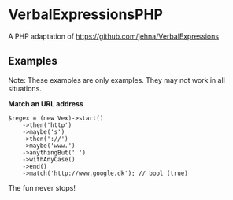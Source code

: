 # VerbalExpressionsPHP

A PHP adaptation of https://github.com/jehna/VerbalExpressions

## Examples

Note: These examples are only examples. They may not work in all situations.

**Match an URL address**

```
$regex = (new Vex)->start()
	->then('http')
	->maybe('s')
	->then('://')
	->maybe('www.')
	->anythingBut(' ')
	->withAnyCase()
	->end()
	->match('http://www.google.dk'); // bool (true)
```

The fun never stops!